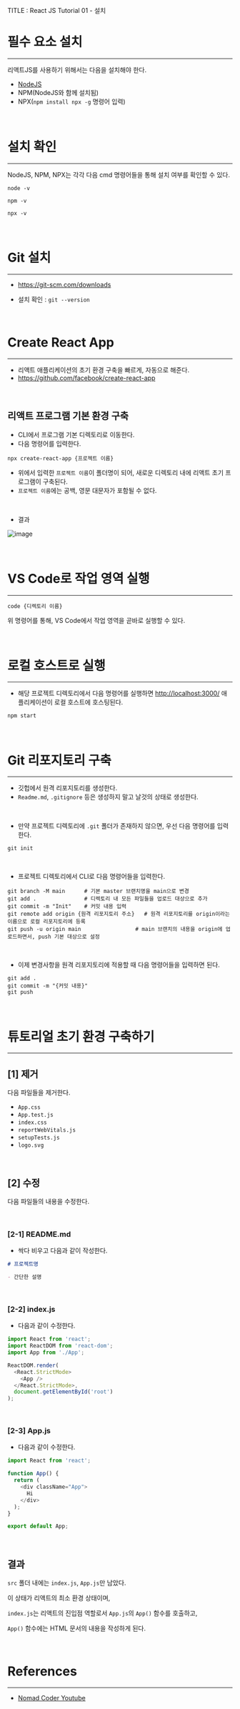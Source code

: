 TITLE : React JS Tutorial 01 - 설치


# 필수 요소 설치
---

리액트JS를 사용하기 위해서는 다음을 설치해야 한다.

- [NodeJS](https://nodejs.org/ko/)
- NPM(NodeJS와 함께 설치됨)
- NPX(`npm install npx -g` 명령어 입력)

<br>



# 설치 확인
---

NodeJS, NPM, NPX는 각각 다음 cmd 명령어들을 통해 설치 여부를 확인할 수 있다.

```
node -v
```

```
npm -v
```

```
npx -v
```

<br>



# Git 설치
---

- <https://git-scm.com/downloads>

- 설치 확인 : `git --version`

<br>



# Create React App
---
- 리액트 애플리케이션의 초기 환경 구축을 빠르게, 자동으로 해준다.
- <https://github.com/facebook/create-react-app>

<br>

## **리액트 프로그램 기본 환경 구축**
- CLI에서 프로그램 기본 디렉토리로 이동한다.
- 다음 명령어를 입력한다.

```
npx create-react-app {프로젝트 이름}
```

- 위에서 입력한 `프로젝트 이름`이 폴더명이 되어, 새로운 디렉토리 내에 리액트 초기 프로그램이 구축된다.
- `프로젝트 이름`에는 공백, 영문 대문자가 포함될 수 없다.

<br>

- 결과

![image](https://user-images.githubusercontent.com/42164422/147469352-74a46f3d-4bf8-4515-b1c4-0c8fa907c4c2.png)

<br>



# VS Code로 작업 영역 실행
---

```
code {디렉토리 이름}
```

위 명령어를 통해, VS Code에서 작업 영역을 곧바로 실행할 수 있다.

<br>



# 로컬 호스트로 실행
---

- 해당 프로젝트 디렉토리에서 다음 명령어를 실행하면 <http://localhost:3000/> 애플리케이션이 로컬 호스트에 호스팅된다.

```
npm start
```

<br>




# Git 리포지토리 구축
---

- 깃헙에서 원격 리포지토리를 생성한다.
- `Readme.md`, `.gitignore` 등은 생성하지 말고 날것의 상태로 생성한다.

<br>

- 만약 프로젝트 디렉토리에 `.git` 폴더가 존재하지 않으면, 우선 다음 명령어를 입력한다.

```
git init
```

<br>

- 프로젝트 디렉토리에서 CLI로 다음 명령어들을 입력한다.

```
git branch -M main      # 기본 master 브랜치명을 main으로 변경
git add .               # 디렉토리 내 모든 파일들을 업로드 대상으로 추가
git commit -m "Init"    # 커밋 내용 입력
git remote add origin {원격 리포지토리 주소}   # 원격 리포지토리를 origin이라는 이름으로 로컬 리포지토리에 등록
git push -u origin main                 # main 브랜치의 내용을 origin에 업로드하면서, push 기본 대상으로 설정
```

<br>

- 이제 변경사항을 원격 리포지토리에 적용할 때 다음 명령어들을 입력하면 된다.

```
git add .
git commit -m "{커밋 내용}"
git push
```

<br>


# 튜토리얼 초기 환경 구축하기
---

## **[1] 제거**

다음 파일들을 제거한다.

- `App.css`
- `App.test.js`
- `index.css`
- `reportWebVitals.js`
- `setupTests.js`
- `logo.svg`

<br>

## **[2] 수정**

다음 파일들의 내용을 수정한다.

<br>

### **[2-1] README.md**
- 싹다 비우고 다음과 같이 작성한다.

```md
# 프로젝트명

- 간단한 설명
```

<br>

### **[2-2] index.js**
- 다음과 같이 수정한다.

```js
import React from 'react';
import ReactDOM from 'react-dom';
import App from './App';

ReactDOM.render(
  <React.StrictMode>
    <App />
  </React.StrictMode>,
  document.getElementById('root')
);
```

<br>

### **[2-3] App.js**
- 다음과 같이 수정한다.

```js
import React from 'react';

function App() {
  return (
    <div className="App">
      Hi
    </div>
  );
}

export default App;
```

<br>

## **결과**

`src` 폴더 내에는 `index.js`, `App.js`만 남았다.

이 상태가 리액트의 최소 환경 상태이며,

`index.js`는 리액트의 진입점 역할로서 `App.js`의 `App()` 함수를 호출하고,

`App()` 함수에는 HTML 문서의 내용을 작성하게 된다.

<br>


# References
---
- [Nomad Coder Youtube](https://www.youtube.com/playlist?list=PL7jH19IHhOLPp990qs8MbSsUlzKcTKuCf)